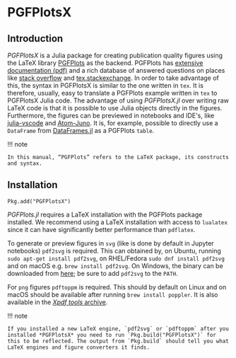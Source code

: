 # PGFPlotsX

## Introduction

*PGFPlotsX* is a Julia package for creating publication quality figures using the LaTeX library [PGFPlots](http://pgfplots.sourceforge.net/) as the backend. PGFPlots has [extensive documentation (pdf)](http://pgfplots.sourceforge.net/pgfplots.pdf) and a rich database of answered questions on places like [stack overflow](https://stackoverflow.com/questions/tagged/pgf) and [tex.stackexchange](https://tex.stackexchange.com/questions/tagged/pgfplots). In order to take advantage of this, the syntax in PGFPlotsX is similar to the one written in `tex`. It is therefore, usually, easy to translate a PGFPlots example written in `tex` to PGFPlotsX Julia code. The advantage of using *PGFPlotsX.jl* over writing raw LaTeX code is that it is possible to use Julia objects directly in the figures. Furthermore, the figures can be previewed in notebooks and IDE's, like [julia-vscode](https://github.com/JuliaEditorSupport/julia-vscode) and [Atom-Juno](http://junolab.org/). It is, for example, possible to directly use a `DataFrame` from [DataFrames.jl](https://github.com/JuliaData/DataFrames.jl) as a PGFPlots `table`.

!!! note

    In this manual, “PGFPlots” refers to the LaTeX package, its constructs and syntax.

## Installation

```julia-repl
Pkg.add("PGFPlotsX")
```

*PGFPlots.jl* requires a LaTeX installation with the PGFPlots package installed. We recommend using a LaTeX installation with access to `lualatex` since it can have significantly better performance than `pdflatex`.

To generate or preview figures in `svg` (like is done by default in Jupyter notebooks) `pdf2svg` is required. This can obtained by, on Ubuntu, running `sudo apt-get install pdf2svg`, on RHEL/Fedora `sudo dnf install pdf2svg` and on macOS e.g. `brew install pdf2svg`. On Windows, the binary can be downloaded from [here](http://www.cityinthesky.co.uk/opensource/pdf2svg/); be sure to add `pdf2svg` to the `PATH`.

For `png` figures `pdftoppm` is required. This should by default on Linux and on macOS should be available after running `brew install poppler`. It is also available in the [*Xpdf tools* archive](http://www.xpdfreader.com/download.html).

!!! note

    If you installed a new LaTeX engine, `pdf2svg` or `pdftoppm` after you installed *PGFPlotsX* you need to run `Pkg.build("PGFPlotsX")` for this to be reflected. The output from `Pkg.build` should tell you what LaTeX engines and figure converters it finds.
